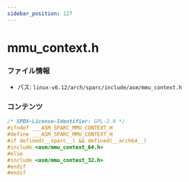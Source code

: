 ```yaml
---
sidebar_position: 127
---
```

# mmu_context.h

### ファイル情報

- パス: `linux-v6.12/arch/sparc/include/asm/mmu_context.h`

### コンテンツ

```h
/* SPDX-License-Identifier: GPL-2.0 */
#ifndef ___ASM_SPARC_MMU_CONTEXT_H
#define ___ASM_SPARC_MMU_CONTEXT_H
#if defined(__sparc__) && defined(__arch64__)
#include <asm/mmu_context_64.h>
#else
#include <asm/mmu_context_32.h>
#endif
#endif

```
